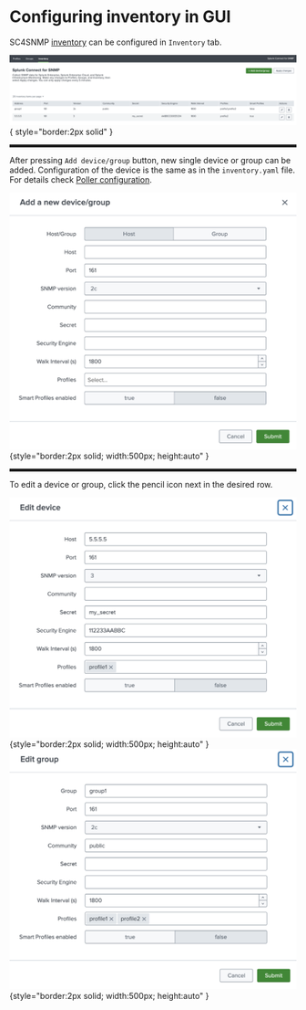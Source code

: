 # Configuring inventory in GUI

SC4SNMP [inventory](../configuration/poller-configuration.md#poller-configuration-file) can be configured in `Inventory` tab.

![Profiles tab](../../images/ui_docs/inventory/inventory_tab.png){ style="border:2px solid" }

<hr style="border:2px solid">

After pressing `Add device/group` button, new single device or group can be added.
Configuration of the device is the same as in the `inventory.yaml` file. For details check [Poller configuration](../configuration/poller-configuration.md#poller-configuration-file).


![New device/group](../../images/ui_docs/inventory/add_device.png){style="border:2px solid; width:500px; height:auto" }

<hr style="border:2px solid">

To edit a device or group, click the pencil icon next in the desired row.


![Edit device](../../images/ui_docs/inventory/edit_device.png){style="border:2px solid; width:500px; height:auto" }
![Edit group](../../images/ui_docs/inventory/edit_group.png){style="border:2px solid; width:500px; height:auto" }